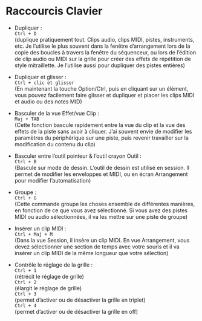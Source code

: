 # Raccourcis Clavier

- Dupliquer : <br>
  ``Ctrl + D`` <br>
  (duplique pratiquement tout. Clips audio, clips MIDI, pistes, instruments, etc. Je l’utilise le plus souvent dans la fenêtre d’arrangement lors de la copie des boucles à travers la fenêtre du séquenceur, ou lors de l’édition de clip audio ou MIDI sur la grille pour créer des effets de répétition de style mitraillette. Je l’utilise aussi pour dupliquer des pistes entières)

- Dupliquer et glisser : <br>
``Ctrl + clic et glisser`` <br>
(En maintenant la touche Option/Ctrl, puis en cliquant sur un élément, vous pouvez facilement faire glisser et dupliquer et placer les clips MIDI et audio ou des notes MID)

- Basculer de la vue Effet/vue Clip : <br>
``Maj + TAB`` <br>
(Cette fonction bascule rapidement entre la vue du clip et la vue des effets de la piste sans avoir à cliquer. J’ai souvent envie de modifier les paramètres du périphérique sur une piste, puis revenir travailler sur la modification du contenu du clip)

- Basculer entre l’outil pointeur & l’outil crayon Outil : <br>
``Ctrl + B`` <br>
(Bascule sur mode de dessin. L’outil de dessin est utilisé en session. Il permet de modifier les enveloppes et MIDI, ou en écran Arrangement pour modifier l’automatisation)

- Groupe : <br>
``Ctrl + G`` <br>
(Cette commande groupe les choses ensemble de différentes manières, en fonction de ce que vous avez sélectionné. Si vous avez des pistes MIDI ou audio sélectionnées, il va les mettre sur une piste de groupe)

- Insérer un clip MIDI : <br>
``Ctrl + Maj + M`` <br>
(Dans la vue Session, il insère un clip MIDI. En vue Arrangement, vous devez sélectionner une section de temps avec votre souris et il va insérer un clip MIDI de la même longueur que votre sélection)

- Contrôle le réglage de la grille : <br>
``Ctrl + 1`` <br>
(rétrécit le réglage de grille) <br>
``Ctrl + 2`` <br>
(élargit le réglage de grille) <br>
``Ctrl + 3`` <br>
(permet d’activer ou de désactiver la grille en triplet) <br>
``Ctrl + 4`` <br>
(permet d’activer ou de désactiver la grille en off) <br>


